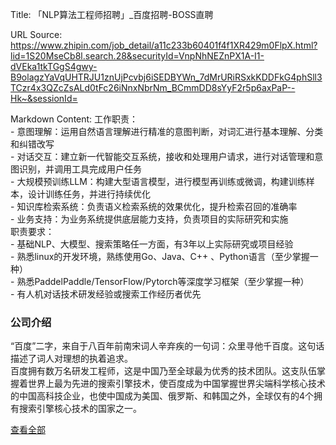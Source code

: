 Title: 「NLP算法工程师招聘」_百度招聘-BOSS直聘

URL Source: https://www.zhipin.com/job_detail/a11c233b60401f4f1XR429m0FlpX.html?lid=1S20MseCb8l.search.28&securityId=VnpNhNEZnPX1A-I1-dVEka1tkTGgS4gwy-B9olagzYaVqUHTRJU1znUjPcvbj6iSEDBYWn_7dMrURiRSxkKDDFkG4phSll3TCzr4x3QZcZsALd0tFc26iNnxNbrNm_BCmmDD8sYyF2r5p6axPaP--Hk~&sessionId=

Markdown Content:
工作职责：  
\- 意图理解：运用自然语言理解进行精准的意图判断，对词汇进行基本理解、分类和纠错改写  
\- 对话交互：建立新一代智能交互系统，接收和处理用户请求，进行对话管理和意图识别，并调用工具完成用户任务  
\- 大规模预训练LLM：构建大型语言模型，进行模型再训练或微调，构建训练样本，设计训练任务，并进行持续优化  
\- 知识库检索系统：负责语义检索系统的效果优化，提升检索召回的准确率  
\- 业务支持：为业务系统提供底层能力支持，负责项目的实际研究和实施  
职责要求：  
\- 基础NLP、大模型、搜索策略任一方面，有3年以上实际研究或项目经验  
\- 熟悉linux的开发环境，熟练使用Go、Java、C++ 、Python语言（至少掌握一种）  
\- 熟悉PaddelPaddle/TensorFlow/Pytorch等深度学习框架（至少掌握一种）  
\- 有人机对话技术研发经验或搜索工作经历者优先

### 公司介绍

“百度”二字，来自于八百年前南宋词人辛弃疾的一句词：众里寻他千百度。这句话描述了词人对理想的执着追求。  
百度拥有数万名研发工程师，这是中国乃至全球最为优秀的技术团队。这支队伍掌握着世界上最为先进的搜索引擎技术，使百度成为中国掌握世界尖端科学核心技术的中国高科技企业，也使中国成为美国、俄罗斯、和韩国之外，全球仅有的4个拥有搜索引擎核心技术的国家之一。

[查看全部](https://www.zhipin.com/gongsi/1fcce9a1d32b4fa61Xd40t28EVM~.html)
